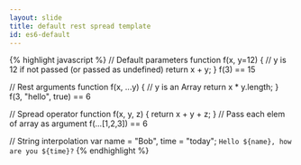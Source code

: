 ```yaml
---
layout: slide
title: default rest spread template
id: es6-default
---
```

{% highlight javascript %}
// Default parameters
function f(x, y=12) {
  // y is 12 if not passed (or passed as undefined)
  return x + y;
}
f(3) == 15

// Rest arguments
function f(x, ...y) {
  // y is an Array
  return x * y.length;
}
f(3, "hello", true) == 6

// Spread operator
function f(x, y, z) {
  return x + y + z;
}
// Pass each elem of array as argument
f(...[1,2,3]) == 6

// String interpolation
var name = "Bob", time = "today";
`Hello ${name}, how are you ${time}?`
{% endhighlight %}


